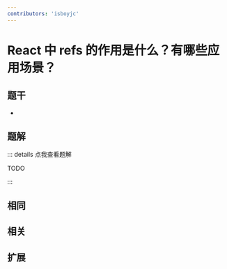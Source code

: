 ```yaml
---
contributors: 'isboyjc'
---
```


# React 中 refs 的作用是什么？有哪些应用场景？


## 题干

- 



## 题解

::: details 点我查看题解

  TODO

:::



## 相同


## 相关


## 扩展

